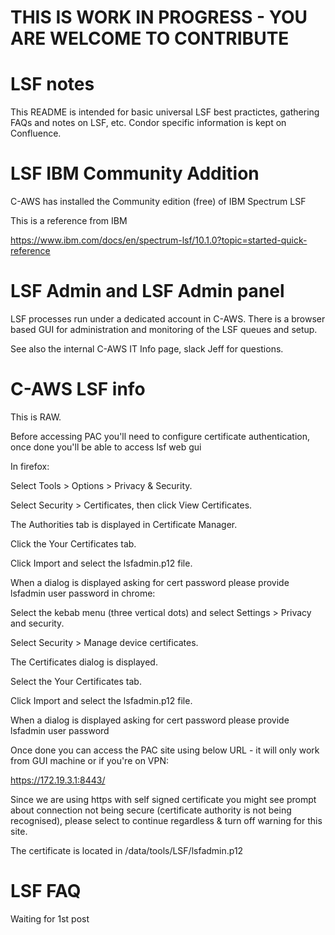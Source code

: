 # THIS IS WORK IN PROGRESS - YOU ARE WELCOME TO CONTRIBUTE

# LSF notes 
This README is intended for basic universal LSF best practictes, gathering 
FAQs and notes on LSF, etc.  Condor specific information is kept on Confluence. 

# LSF IBM Community Addition

C-AWS has installed the Community edition (free) of IBM Spectrum LSF

This is a reference from IBM

https://www.ibm.com/docs/en/spectrum-lsf/10.1.0?topic=started-quick-reference
 
# LSF Admin and LSF Admin panel

LSF processes run under a dedicated account in C-AWS.  There is a browser based GUI for administration and monitoring of the LSF queues and setup.

See also the internal C-AWS IT Info page, slack Jeff for questions.


# C-AWS LSF info

This is RAW.

Before accessing PAC you'll need to configure certificate authentication, once done you'll be able to access lsf web gui

In firefox:

Select Tools > Options > Privacy & Security.

Select Security > Certificates, then click View Certificates.

The Authorities tab is displayed in Certificate Manager.

Click the Your Certificates tab.

Click Import and select the lsfadmin.p12 file.

When a dialog is displayed asking for cert password please provide lsfadmin user password
in chrome:

Select the kebab menu (three vertical dots) and select Settings > Privacy and security.

Select Security > Manage device certificates.

The Certificates dialog is displayed.

Select the Your Certificates tab.

Click Import and select the lsfadmin.p12 file.

When a dialog is displayed asking for cert password please provide lsfadmin user password

Once done you can access the PAC site using below URL - it will only work from GUI machine or if you're on VPN:

https://172.19.3.1:8443/

Since we are using https with self signed certificate you might see prompt about connection not being secure (certificate authority is not being recognised), please select to continue regardless & turn off warning for this site.

The certificate is located in /data/tools/LSF/lsfadmin.p12

# LSF FAQ

Waiting for 1st post

